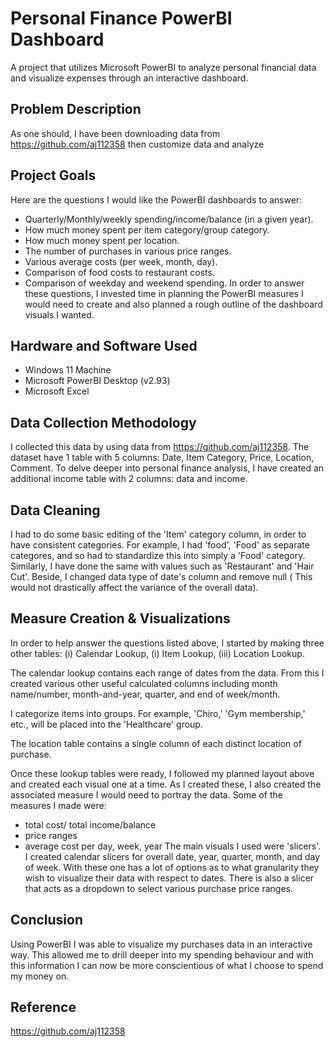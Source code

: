 # Personal Finance PowerBI Dashboard
A project that utilizes Microsoft PowerBI to analyze personal financial data and visualize expenses through an interactive dashboard.
## Problem Description
As one should, I have been downloading data from https://github.com/aj112358 then customize data and analyze 
## Project Goals
Here are the questions I would like the PowerBI dashboards to answer:
- Quarterly/Monthly/weekly spending/income/balance (in a given year).
- How much money spent per item category/group category.
- How much money spent per location.
- The number of purchases in various price ranges.
- Various average costs (per week, month, day).
- Comparison of food costs to restaurant costs.
- Comparison of weekday and weekend spending.
In order to answer these questions, I invested time in planning the PowerBI measures I would need to create and also planned a rough outline of the dashboard visuals I wanted.

## Hardware and Software Used
- Windows 11 Machine
- Microsoft PowerBI Desktop (v2.93)
- Microsoft Excel

## Data Collection Methodology

I collected this data by using data from https://github.com/aj112358. The dataset have 1 table with 5 columns: Date, Item Category, Price, Location, Comment.
To delve deeper into personal finance analysis, I have created an additional income table with 2 columns: data and income.

## Data Cleaning
 I had to do some basic editing of the 'Item' category column, in order to have consistent categories. For example, I had 'food', 'Food' as separate categores, and so had to standardize this into simply a 'Food' category.
 Similarly, I have done the same with values such as 'Restaurant' and 'Hair Cut'.
Beside, I changed data type of date's column and remove null ( This would not drastically affect the variance of the overall data).
## Measure Creation & Visualizations
In order to help answer the questions listed above, I started by making three other tables: (i) Calendar Lookup, (i) Item Lookup, (iii) Location Lookup.

The calendar lookup contains each range of dates from the data. From this I created various other useful calculated columns including month name/number, month-and-year, quarter,  and end of week/month.
  
I categorize items into groups. For example, 'Chiro,' 'Gym membership,' etc., will be placed into the 'Healthcare' group.
 
The location table contains a single column of each distinct location of purchase.

Once these lookup tables were ready, I followed my planned layout above and created each visual one at a time. As I created these, I also created the associated measure I would need to portray the data. Some of the measures I made were:
- total cost/ total income/balance
- price ranges
- average cost per day, week, year
The main visuals I used were 'slicers'. I created calendar slicers for overall date, year, quarter, month, and day of week. With these one has a lot of options as to what granularity they wish to visualize their data with respect to dates.  There is also a slicer that acts as a dropdown to select various purchase price ranges.

## Conclusion

Using PowerBI I was able to visualize my purchases data in an interactive way. This allowed me to drill deeper into my spending behaviour and with this information I can now be more conscientious of what I choose to spend my money on.

## Reference 
https://github.com/aj112358

